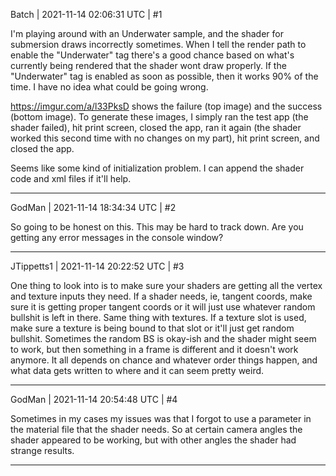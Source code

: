 Batch | 2021-11-14 02:06:31 UTC | #1

I'm playing around with an Underwater sample, and the shader for submersion draws incorrectly sometimes. When I tell the render path to enable the "Underwater" tag there's a good chance based on what's currently being rendered that the shader wont draw properly. If the "Underwater" tag is enabled as soon as possible, then it works 90% of the time. I have no idea what could be going wrong.

https://imgur.com/a/l33PksD shows the failure (top image) and the success (bottom image). To generate these images, I simply ran the test app (the shader failed), hit print screen, closed the app, ran it again (the shader worked this second time with no changes on my part), hit print screen, and closed the app.

Seems like some kind of initialization problem. I can append the shader code and xml files if it'll help.

-------------------------

GodMan | 2021-11-14 18:34:34 UTC | #2

So going to be honest on this. This may be hard to track down. Are you getting any error messages in the console window?

-------------------------

JTippetts1 | 2021-11-14 20:22:52 UTC | #3

One thing to look into is to make sure your shaders are getting all the vertex and texture inputs they need. If a shader needs, ie, tangent coords, make sure it is getting proper tangent coords or it will just use whatever random bullshit is left in there. Same thing with textures. If a texture slot is used, make sure a texture is being bound to that slot or it'll just get random bullshit. Sometimes the random BS is okay-ish and the shader might seem to work, but then something in a frame is different and it doesn't work anymore. It all depends on chance and whatever order things happen, and what data gets written to where and it can seem pretty weird.

-------------------------

GodMan | 2021-11-14 20:54:48 UTC | #4

Sometimes in my cases my issues was that I forgot to use a parameter in the material file that the shader needs. So at certain camera angles the shader appeared to be working, but with other angles the shader had strange results.

-------------------------

